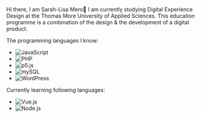 Hi there, I am Sarah-Lisa Mero👋
I am currently studying Digital Experience Design at the Thomas More University of Applied Sciences. This education programme is a combination of the design & the development of a digital product.

The programming languages I know:
- ![JavaScript](https://img.shields.io/badge/-JavaScript-F7DF1E?logo=javascript&logoColor=white&style=flat&color=white)
- ![PHP](https://img.shields.io/badge/-PHP-777BB4?logo=php&logoColor=white&style=flat)
- ![p5.js](https://img.shields.io/badge/-p5.js-ED225D?logo=p5.js&logoColor=white&style=flat)
- ![mySQL](https://img.shields.io/badge/-mySQL-4479A1?logo=mysql&logoColor=white&style=flat)
- ![WordPress](https://img.shields.io/badge/-WordPress-21759B?logo=wordpress&logoColor=white&style=flat)

Currently learning following languages:
- ![Vue.js](https://img.shields.io/badge/-Vue.js-4FC08D?logo=vue.js&logoColor=white&style=flat)
- ![Node.js](https://img.shields.io/badge/-Node.js-339933?logo=node.js&logoColor=white&style=flat)
